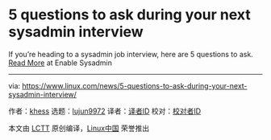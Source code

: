 [#]: collector: (lujun9972)
[#]: translator: ( )
[#]: reviewer: ( )
[#]: publisher: ( )
[#]: url: ( )
[#]: subject: (5 questions to ask during your next sysadmin interview)
[#]: via: (https://www.linux.com/news/5-questions-to-ask-during-your-next-sysadmin-interview/)
[#]: author: (khess https://www.redhat.com/sysadmin/5-questions-interview)

5 questions to ask during your next sysadmin interview
======

If you’re heading to a sysadmin job interview, here are 5 questions to ask.
[Read More][1] at Enable Sysadmin

--------------------------------------------------------------------------------

via: https://www.linux.com/news/5-questions-to-ask-during-your-next-sysadmin-interview/

作者：[khess][a]
选题：[lujun9972][b]
译者：[译者ID](https://github.com/译者ID)
校对：[校对者ID](https://github.com/校对者ID)

本文由 [LCTT](https://github.com/LCTT/TranslateProject) 原创编译，[Linux中国](https://linux.cn/) 荣誉推出

[a]: https://www.redhat.com/sysadmin/5-questions-interview
[b]: https://github.com/lujun9972
[1]: https://www.redhat.com/sysadmin/5-questions-interview
